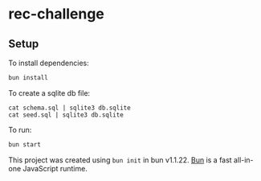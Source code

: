 # rec-challenge

## Setup

To install dependencies:

```bash
bun install
```

To create a sqlite db file:
```shell
cat schema.sql | sqlite3 db.sqlite
cat seed.sql | sqlite3 db.sqlite
```

To run:

```bash
bun start 
```

This project was created using `bun init` in bun v1.1.22. [Bun](https://bun.sh) is a fast all-in-one JavaScript runtime.

